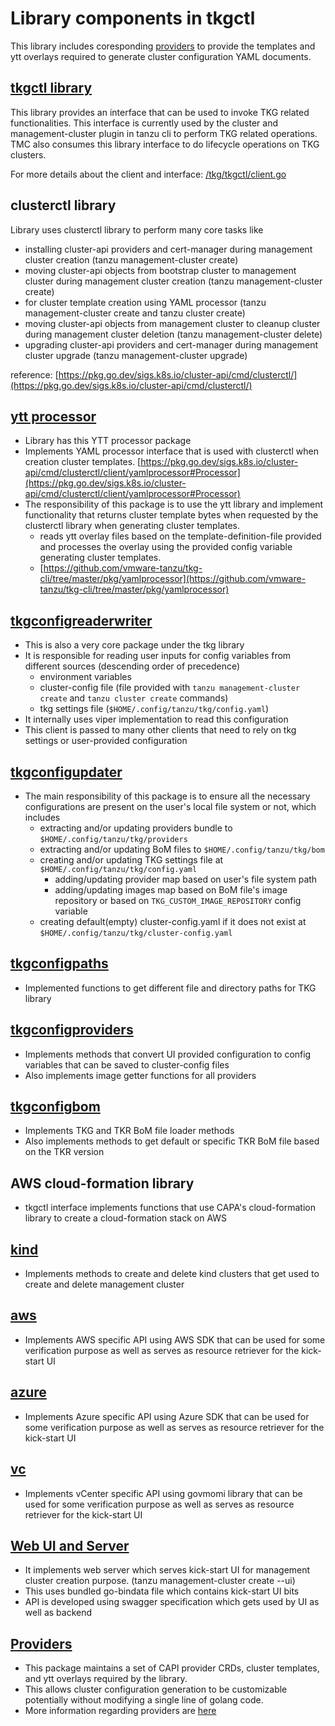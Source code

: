# Library components in tkgctl

 This library includes coresponding [providers](/pkg/v1/providers) to provide the templates and ytt overlays required to generate cluster configuration YAML documents.

## [tkgctl library](/tkg/tkgctl)

This library provides an interface that can be used to invoke TKG related functionalities. This interface is currently used by the cluster and management-cluster plugin in tanzu cli to perform TKG related operations. TMC also consumes this library interface to do lifecycle operations on TKG clusters.

For more details about the client and interface: [/tkg/tkgctl/client.go](/tkg/tkgctl/client.go)

## clusterctl library

Library uses clusterctl library to perform many core tasks like

* installing cluster-api providers and cert-manager during management cluster creation (tanzu management-cluster create)
* moving cluster-api objects from bootstrap cluster to management cluster during management cluster creation (tanzu management-cluster create)
* for cluster template creation using YAML processor (tanzu management-cluster create and tanzu cluster create)
* moving cluster-api objects from management cluster to cleanup cluster during management cluster deletion (tanzu management-cluster delete)
* upgrading cluster-api providers and cert-manager during management cluster upgrade (tanzu management-cluster upgrade)

reference:
[https://pkg.go.dev/sigs.k8s.io/cluster-api/cmd/clusterctl/](https://pkg.go.dev/sigs.k8s.io/cluster-api/cmd/clusterctl/)

## [ytt processor](/tkg/yamlprocessor)

* Library has this YTT processor package
* Implements YAML processor interface that is used with clusterctl when creation cluster templates. [https://pkg.go.dev/sigs.k8s.io/cluster-api/cmd/clusterctl/client/yamlprocessor#Processor](https://pkg.go.dev/sigs.k8s.io/cluster-api/cmd/clusterctl/client/yamlprocessor#Processor)
* The responsibility of this package is to use the ytt library and implement functionality that returns cluster template bytes when requested by the clusterctl library when generating cluster templates.
  * reads ytt overlay files based on the template-definition-file provided and processes the overlay using the provided config variable generating cluster templates.
  * [https://github.com/vmware-tanzu/tkg-cli/tree/master/pkg/yamlprocessor](https://github.com/vmware-tanzu/tkg-cli/tree/master/pkg/yamlprocessor)

## [tkgconfigreaderwriter](/pkg/v1/tkg/tkgconfigreaderwriter)

* This is also a very core package under the tkg library
* It is responsible for reading user inputs for config variables from different sources (descending order of precedence)
  * environment variables
  * cluster-config file (file provided with `tanzu management-cluster create` and `tanzu cluster create` commands)
  * tkg settings file (`$HOME/.config/tanzu/tkg/config.yaml`)
* It internally uses viper implementation to read this configuration
* This client is passed to many other clients that need to rely on tkg settings or user-provided configuration

## [tkgconfigupdater](/pkg/v1/tkg/tkgconfigupdater)

* The main responsibility of this package is to ensure all the necessary configurations are present on the user's local file system or not, which includes
  * extracting and/or updating providers bundle to `$HOME/.config/tanzu/tkg/providers`
  * extracting and/or updating BoM files to `$HOME/.config/tanzu/tkg/bom`
  * creating and/or updating TKG settings file at `$HOME/.config/tanzu/tkg/config.yaml`
    * adding/updating provider map based on user's file system path
    * adding/updating images map based on BoM file's image repository or based on `TKG_CUSTOM_IMAGE_REPOSITORY` config variable
  * creating default(empty) cluster-config.yaml if it does not exist at `$HOME/.config/tanzu/tkg/cluster-config.yaml`

## [tkgconfigpaths](/pkg/v1/tkg/tkgconfigpaths)

* Implemented functions to get different file and directory paths for TKG library

## [tkgconfigproviders](/pkg/v1/tkg/tkgconfigproviders)

* Implements methods that convert UI provided configuration to config variables that can be saved to cluster-config files
* Also implements image getter functions for all providers

## [tkgconfigbom](/tkg/tkgconfigbom)

* Implements TKG and TKR BoM file loader methods
* Also implements methods to get default or specific TKR BoM file based on the TKR version

## AWS cloud-formation library

* tkgctl interface implements functions that use CAPA's cloud-formation library to create a cloud-formation stack on AWS

## [kind](/tkg/kind)

* Implements methods to create and delete kind clusters that get used to create and delete management cluster

## [aws](/tkg/aws)

* Implements AWS specific API using AWS SDK that can be used for some verification purpose as well as serves as resource retriever for the kick-start UI

## [azure](/pkg/v1/tkg/azure)

* Implements Azure specific API using Azure SDK that can be used for some verification purpose as well as serves as resource retriever for the kick-start UI

## [vc](/tkg/vc)

* Implements vCenter specific API using govmomi library that can be used for some verification purpose as well as serves as resource retriever for the kick-start UI

## [Web UI and Server](/pkg/v1/tkg/web)

* It implements web server which serves kick-start UI for management cluster creation purpose. (tanzu management-cluster create --ui)
* This uses bundled go-bindata file which contains kick-start UI bits
* API is developed using swagger specification which gets used by UI as well as backend

## [Providers](/pkg/v1/providers)

* This package maintains a set of CAPI provider CRDs, cluster templates, and ytt overlays required by the library.
* This allows cluster configuration generation to be customizable potentially without modifying a single line of golang code.
* More information regarding providers are [here](/pkg/v1/providers)
